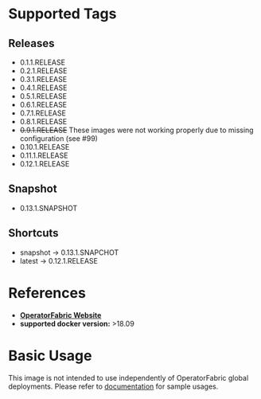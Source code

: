 # Supported Tags
## Releases
* 0.1.1.RELEASE
* 0.2.1.RELEASE
* 0.3.1.RELEASE
* 0.4.1.RELEASE
* 0.5.1.RELEASE
* 0.6.1.RELEASE
* 0.7.1.RELEASE
* 0.8.1.RELEASE
* ~~0.9.1.RELEASE~~ These images were not working properly due to missing configuration (see #99)
* 0.10.1.RELEASE
* 0.11.1.RELEASE
* 0.12.1.RELEASE
## Snapshot
* 0.13.1.SNAPSHOT
## Shortcuts
* snapshot -> 0.13.1.SNAPCHOT
* latest -> 0.12.1.RELEASE
# References
* **[OperatorFabric Website](https://opfab.github.io/)**
* **supported docker version:**
  \>18.09

# Basic Usage
This image is not intended to use independently of OperatorFabric global deployments. 
Please refer to [documentation](https://opfab.github.io/documentation/) for sample usages.
